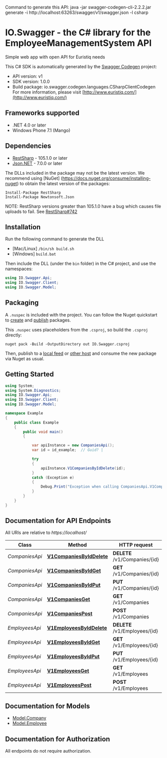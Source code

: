 Command to generate this API:
java -jar swagger-codegen-cli-2.2.2.jar generate -i http://localhost:63263/swagger/v1/swagger.json -l csharp

# IO.Swagger - the C# library for the EmployeeManagementSystem API

Simple web app with open API for Euristiq needs

This C# SDK is automatically generated by the [Swagger Codegen](https://github.com/swagger-api/swagger-codegen) project:

- API version: v1
- SDK version: 1.0.0
- Build package: io.swagger.codegen.languages.CSharpClientCodegen
    For more information, please visit [http://www.euristiq.com/](http://www.euristiq.com/)

<a name="frameworks-supported"></a>
## Frameworks supported
- .NET 4.0 or later
- Windows Phone 7.1 (Mango)

<a name="dependencies"></a>
## Dependencies
- [RestSharp](https://www.nuget.org/packages/RestSharp) - 105.1.0 or later
- [Json.NET](https://www.nuget.org/packages/Newtonsoft.Json/) - 7.0.0 or later

The DLLs included in the package may not be the latest version. We recommend using [NuGet] (https://docs.nuget.org/consume/installing-nuget) to obtain the latest version of the packages:
```
Install-Package RestSharp
Install-Package Newtonsoft.Json
```

NOTE: RestSharp versions greater than 105.1.0 have a bug which causes file uploads to fail. See [RestSharp#742](https://github.com/restsharp/RestSharp/issues/742)

<a name="installation"></a>
## Installation
Run the following command to generate the DLL
- [Mac/Linux] `/bin/sh build.sh`
- [Windows] `build.bat`

Then include the DLL (under the `bin` folder) in the C# project, and use the namespaces:
```csharp
using IO.Swagger.Api;
using IO.Swagger.Client;
using IO.Swagger.Model;
```

<a name="packaging"></a>
## Packaging

A `.nuspec` is included with the project. You can follow the Nuget quickstart to [create](https://docs.microsoft.com/en-us/nuget/quickstart/create-and-publish-a-package#create-the-package) and [publish](https://docs.microsoft.com/en-us/nuget/quickstart/create-and-publish-a-package#publish-the-package) packages.

This `.nuspec` uses placeholders from the `.csproj`, so build the `.csproj` directly:

```
nuget pack -Build -OutputDirectory out IO.Swagger.csproj
```

Then, publish to a [local feed](https://docs.microsoft.com/en-us/nuget/hosting-packages/local-feeds) or [other host](https://docs.microsoft.com/en-us/nuget/hosting-packages/overview) and consume the new package via Nuget as usual.

<a name="getting-started"></a>
## Getting Started

```csharp
using System;
using System.Diagnostics;
using IO.Swagger.Api;
using IO.Swagger.Client;
using IO.Swagger.Model;

namespace Example
{
    public class Example
    {
        public void main()
        {

            var apiInstance = new CompaniesApi();
            var id = id_example;  // Guid? |

            try
            {
                apiInstance.V1CompaniesByIdDelete(id);
            }
            catch (Exception e)
            {
                Debug.Print("Exception when calling CompaniesApi.V1CompaniesByIdDelete: " + e.Message );
            }
        }
    }
}
```

<a name="documentation-for-api-endpoints"></a>
## Documentation for API Endpoints

All URIs are relative to *https://localhost/*

Class | Method | HTTP request | Description
------------ | ------------- | ------------- | -------------
*CompaniesApi* | [**V1CompaniesByIdDelete**](docs/CompaniesApi.md#v1companiesbyiddelete) | **DELETE** /v1/Companies/{id} |
*CompaniesApi* | [**V1CompaniesByIdGet**](docs/CompaniesApi.md#v1companiesbyidget) | **GET** /v1/Companies/{id} |
*CompaniesApi* | [**V1CompaniesByIdPut**](docs/CompaniesApi.md#v1companiesbyidput) | **PUT** /v1/Companies/{id} |
*CompaniesApi* | [**V1CompaniesGet**](docs/CompaniesApi.md#v1companiesget) | **GET** /v1/Companies |
*CompaniesApi* | [**V1CompaniesPost**](docs/CompaniesApi.md#v1companiespost) | **POST** /v1/Companies |
*EmployeesApi* | [**V1EmployeesByIdDelete**](docs/EmployeesApi.md#v1employeesbyiddelete) | **DELETE** /v1/Employees/{id} |
*EmployeesApi* | [**V1EmployeesByIdGet**](docs/EmployeesApi.md#v1employeesbyidget) | **GET** /v1/Employees/{id} |
*EmployeesApi* | [**V1EmployeesByIdPut**](docs/EmployeesApi.md#v1employeesbyidput) | **PUT** /v1/Employees/{id} |
*EmployeesApi* | [**V1EmployeesGet**](docs/EmployeesApi.md#v1employeesget) | **GET** /v1/Employees |
*EmployeesApi* | [**V1EmployeesPost**](docs/EmployeesApi.md#v1employeespost) | **POST** /v1/Employees |


<a name="documentation-for-models"></a>
## Documentation for Models

 - [Model.Company](docs/Company.md)
 - [Model.Employee](docs/Employee.md)


<a name="documentation-for-authorization"></a>
## Documentation for Authorization

All endpoints do not require authorization.
